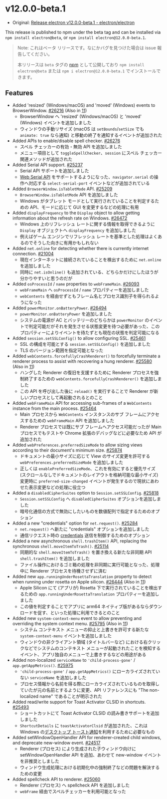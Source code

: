 # v12.0.0-beta.1

- Original: [Release electron v12.0.0-beta.1 - electron/electron](https://github.com/electron/electron/releases/tag/v12.0.0-beta.1)

This release is published to npm under the beta tag and can be installed via `npm install electron@beta`, or `npm install electron@12.0.0-beta.1`.

> Note: これはベータ リリースです。なにかバグを見つけた場合は issue 報告してください。
>
> 本リリースは `beta` タグの [npm](https://www.npmjs.com/package/electron) として公開しており `npm install electron@beta` または `npm i electron@12.0.0-beta.1` でインストールできます。

## Features

- Added 'resized' (Windows/macOS) and 'moved' (Windows) events to BrowserWindow. [#26216](https://github.com/electron/electron/pull/26216) (Also in [11](https://github.com/electron/electron/pull/26454))
  - BrowserWindow へ 'resized' (Windows/macOS) と 'moved' (Windows) イベントを追加しました
  - ウィンドウの手動リサイズ (macOS は `setBounds`/`setSize` でも `animate: true` なら通知) と移動の終了を通知するイベントが追加された
- Added APIs to enable/disable spell checker. [#26276](https://github.com/electron/electron/pull/26276)
  - スペル チェッカーの有効・無効 API を追加しました
  - メニュー項目として `toggleSpellChecker`、`session` にスペル チェッカー関連メソッドが追加された
- Added Serial API support. [#25237](https://github.com/electron/electron/pull/25237)
  - Serial API サポートを追加しました
  - [Web Serial API](https://developer.mozilla.org/en-US/docs/Web/API/Web_Serial_API) をサポートするようになった、`navigator.serial` の操作へ対応する `select-serial-port` イベントなどが追加されている
- Added `BrowserWindow.isTabletMode` API. [#25209](https://github.com/electron/electron/pull/25209)
  - `BrowserWindow.isTabletMode` API を追加しました
  - Windows がタブレット モードとして実行されていることを判定するための API、モードに応じて GUI を変更するなどの処理に有用
- Added `displayFrequency` to the `Display` object to allow getting information about the refresh rate on Windows. [#26472](https://github.com/electron/electron/pull/26472)
  - Windows 上のリフレッシュ レートに関する情報を取得できるように `Display` オブジェクトへ `displayFrequency` を追加しました
  - 例えばゲーム エンジンでリフレッシュ レートを基準とした処理はよくあるのでそうした向きに有用かもしれない
- Added `net.online` for detecting whether there is currently internet connection. [#21004](https://github.com/electron/electron/pull/21004)
  - 現在インターネットに接続されていることを検出するために `net.online` を追加しました
  - 同時に `net.isOnline()` も追加されている、どちらかだけにしたほうが分かりやすいと思うのだが
- Added `osProcessId` / `name` properties to `webFrameMain`. [#26093](https://github.com/electron/electron/pull/26093)
  - `webFrameMain` へ `osProcessId` / `name` プロパティーを追加しました
  - `webContents` を経由せずともフレーム名とプロセス識別子を得られるようになった
- Added `powerMonitor.onBatteryPower`. [#26494](https://github.com/electron/electron/pull/26494)
  - `powerMonitor.onBatteryPower` を追加しました
  - システムの電源が AC とバッテリーのどちらかは `powerMonitor` のイベントで判定可能だがそれを発生させる状態変更を待つ必要があった、このプロパティーによりイベントを待たずとも現在の状態を判定可能になる
- Added `session.setSSLConfig()` to allow configuring SSL. [#25461](https://github.com/electron/electron/pull/25461)
  - SSL の構成を可能とする `session.setSSLConfig()` を追加しました
  - TLS のバージョン範囲を指定可能となった
- Added `webContents.forcefullyCrashRenderer()` to forcefully terminate a renderer process to assist with recovering a hung renderer. [#25580](https://github.com/electron/electron/pull/25580) (Also in [11](https://github.com/electron/electron/pull/25756))
  - ハングした Renderer の復旧を支援するために Renderer プロセスを強制終了するための `webContents.forcefullyCrashRenderer()` を追加しました
  - この API を呼び出した後に `reload()` を実行することで Renderer が新しいプロセスとして再起動されるとのこと
- Added `webFrameMain` API for accessing sub-frames of a `WebContents` instance from the main process. [#25464](https://github.com/electron/electron/pull/25464)
  - Main プロセスから `WebContents` インスタンスのサブ フレームにアクセスするための `webFrameMain` API を追加しました
  - Renderer プロセスでは既にサブ フレームへアクセス可能だったが Main プロセスでもテストや Chrome 拡張のデバッグなどに必要なため API が追加された
- Added `webPreferences.preferredSizeMode` to allow sizing views according to their document's minimum size. [#25874](https://github.com/electron/electron/pull/25874)
  - ドキュメントの最小サイズに応じて View のサイズ変更を許可する `webPreferences.preferredSizeMode` を追加しました
  - 正しくは `enablePreferredSizeMode`、これを有効にすると優先サイズ (スクロールなしでドキュメントのレイアウトを格納可能な最小サイズ) 変更時に `preferred-size-changed` イベントが発生するので現状にあわせた表示変更などの処理に役立つ
- Added a `disabledCipherSuites` option to `Session.setSSLConfig`. [#25818](https://github.com/electron/electron/pull/25818)
  - `Session.setSSLConfig` へ `disabledCipherSuites` オプションを追加しました
  - 暗号化通信の方式で無効にしたいものを数値配列で指定するためのオプション
- Added a new "credentials" option for `net.request()`. [#25284](https://github.com/electron/electron/pull/25284)
  - `net.request()` へ新たに "credentials" オプションを追加しました
  - 通信リクエスト時の [credentials](https://fetch.spec.whatwg.org/#credentials) 送信を制御するためのオプション
- Added a new asynchronous `shell.trashItem()` API, replacing the synchronous `shell.moveItemToTrash()`. [#25114](https://github.com/electron/electron/pull/25114)
  - 同期的な `shell.moveItemToTrash()` を置き換える新たな非同期 API `shell.trashItem()` を追加しました
  - ファイル操作におけるゴミ箱の処理を非同期に実行可能となった、処理中に Renderer プロセスを待機させずに済む
- Added new `app.runningUnderRosettaTranslation` property to detect when running under rosetta on Apple silicon. [#26444](https://github.com/electron/electron/pull/26444) (Also in [11](https://github.com/electron/electron/pull/26492))
  - Apple Silicon にて (アプリが) Rosetta 下で実行されていることを検出するための `app.runningUnderRosettaTranslation` プロパティーを追加しました
  - この値を判定することでアプリに arm64 ネイティブ版があるならダウンロードを促す、といった処理に利用できるとのこと
- Added new `system-context-menu` event to allow preventing and overriding the system context menu. [#25795](https://github.com/electron/electron/pull/25795) (Also in [11](https://github.com/electron/electron/pull/25835))
  - システム コンテキスト メニューの抑止と上書きを許可する新たな `system-context-menu` イベントを追加しました
  - ウィンドウの非クライアント領域 (タイトルバーなど) における右クリックなどでシステムのコンテキスト メニューが起動されたことを検知するイベント、アプリ独自のメニューで上書きするなどの用途がある
- Added non-localized `serviceName` to `'child-process-gone'` / `app.getAppMetrics()`. [#25975](https://github.com/electron/electron/pull/25975)
  - `'child-process-gone'` / `app.getAppMetrics()` にローカライズされていない `serviceName` を追加しました
  - プロセス情報から名前を得る際にローカライズされているものを取得していたが元の名前とするように変更、API リファレンスにも "The non-localized name" であることが明示された
- Added read/write support for Toast Activator CLSID in shortcuts. [#25493](https://github.com/electron/electron/pull/25493)
  - ショートカットにて Toast Activator CLSID の読み書きサポートを追加しました
  - `ShortcutDetails` に `toastActivatorClsid` が追加された、これは Windows の[デスクトップ トースト通知](https://docs.microsoft.com/ja-jp/windows/apps/design/shell/tiles-and-notifications/send-local-toast-desktop-cpp-wrl)を利用するために必要なもの
- Added setWindowOpenHandler API for renderer-created child windows, and deprecate new-window event. [#24517](https://github.com/electron/electron/pull/24517)
  - Renderer (プロセス) により生成された子ウィンドウ向けに setWindowOpenHandler API を追加、あわせて new-window イベントを非推奨としました
  - ウィンドウ生成処理における初期化中の強制終了などの問題を解決するための変更
- Added spellcheck API to renderer. [#25060](https://github.com/electron/electron/pull/25060)
  - Renderer (プロセス) へ spellcheck API を追加しました
  - `webFrame` 経由でスペルチェッカーを利用可能となった
